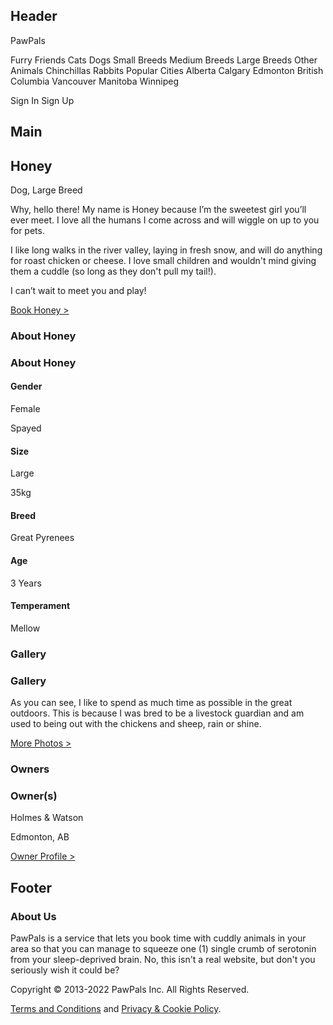 ## Header

PawPals

Furry Friends
    Cats
    Dogs
        Small Breeds
        Medium Breeds
        Large Breeds
    Other Animals
        Chinchillas
        Rabbits
Popular Cities
    Alberta
        Calgary
        Edmonton
    British Columbia
        Vancouver
    Manitoba
        Winnipeg

Sign In
Sign Up


## Main

<h2>Honey</h2>

<p>Dog, Large Breed</p>

<p>Why, hello there! My name is Honey because I’m the sweetest girl you’ll ever meet. I love all the humans I come across and will wiggle on up to you for pets. </p>

<p>I like long walks in the river valley, laying in fresh snow, and will do anything for roast chicken or cheese. I love small children and wouldn't mind giving them a cuddle (so long as they don't pull my tail!).</p>

<p>I can’t wait to meet you and play! </p>

<a href="#" class="btn">Book Honey &gt;</a>


### About Honey

<h3>About Honey</h3>

<div class="cell">
	<h4>Gender</h4>
	<p>Female</p>
	<p>Spayed</p>
</div>
<div class="cell">
	<h4>Size</h4>
	<p>Large</p>
	<p>35kg</p>
	
</div>
<div class="cell">
	<h4>Breed</h4>
	<p>Great Pyrenees </p>
</div>
<div class="cell">
	<h4>Age</h4>
	<p>3 Years</p>
</div>
<div class="cell">
	<h4>Temperament</h4>
	<p>Mellow </p>
</div>


### Gallery

<h3>Gallery</h3>

<p>As you can see, I like to spend as much time as possible in the great outdoors. This is because I was bred to be a livestock guardian and am used to being out with the chickens and sheep, rain or shine.</p>

<a href="#" class="btn">More Photos &gt;</a>


### Owners

<h3>Owner(s)</h3>

<p>Holmes & Watson</p>
<p>Edmonton, AB</p>

<a href="#" class="btn">Owner Profile &gt;</a>


## Footer 

<div>
    <h3>About Us</h3>
    <p>PawPals is a service that lets you book time with cuddly animals in your area so that you can manage to squeeze one (1) single crumb of serotonin from your sleep-deprived brain. No, this isn't a real website, but don't you seriously wish it could be?</p>
</div>

<p>Copyright &copy; 2013-2022 PawPals Inc. All Rights Reserved.</p>

<p><a href="#">Terms and Conditions</a> and <a href="#">Privacy &amp; Cookie Policy</a>.</p>